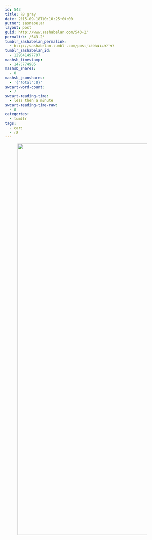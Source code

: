 ```yaml
---
id: 543
title: R8 gray
date: 2015-09-18T10:10:25+00:00
author: sashabelan
layout: post
guid: http://www.sashabelan.com/543-2/
permalink: /543-2/
tumblr_sashabelan_permalink:
  - http://sashabelan.tumblr.com/post/129341497797
tumblr_sashabelan_id:
  - 129341497797
mashsb_timestamp:
  - 1471774985
mashsb_shares:
  - 0
mashsb_jsonshares:
  - '{"total":0}'
swcart-word-count:
  - 7
swcart-reading-time:
  - less then a minute
swcart-reading-time-raw:
  - 0
categories:
  - tumblr
tags:
  - cars
  - r8
---
```

<div id='gallery-705' class='gallery galleryid-543 gallery-columns-1 gallery-size-full'>
  <figure class='gallery-item'> 
  
  <div class='gallery-icon portrait'>
    <img width="853" height="1280" src="http://www.sashabelan.ru/wp-content/uploads/2015/09/tumblr_nuvaxdCTrm1qarj97o1_1280.jpg" class="attachment-full size-full" alt="" srcset="http://www.sashabelan.ru/wp-content/uploads/2015/09/tumblr_nuvaxdCTrm1qarj97o1_1280.jpg 853w, http://www.sashabelan.ru/wp-content/uploads/2015/09/tumblr_nuvaxdCTrm1qarj97o1_1280-200x300.jpg 200w, http://www.sashabelan.ru/wp-content/uploads/2015/09/tumblr_nuvaxdCTrm1qarj97o1_1280-768x1152.jpg 768w, http://www.sashabelan.ru/wp-content/uploads/2015/09/tumblr_nuvaxdCTrm1qarj97o1_1280-682x1024.jpg 682w, http://www.sashabelan.ru/wp-content/uploads/2015/09/tumblr_nuvaxdCTrm1qarj97o1_1280-830x1245.jpg 830w, http://www.sashabelan.ru/wp-content/uploads/2015/09/tumblr_nuvaxdCTrm1qarj97o1_1280-230x345.jpg 230w, http://www.sashabelan.ru/wp-content/uploads/2015/09/tumblr_nuvaxdCTrm1qarj97o1_1280-350x525.jpg 350w" sizes="(max-width: 853px) 100vw, 853px" />
  </div></figure>
</div>